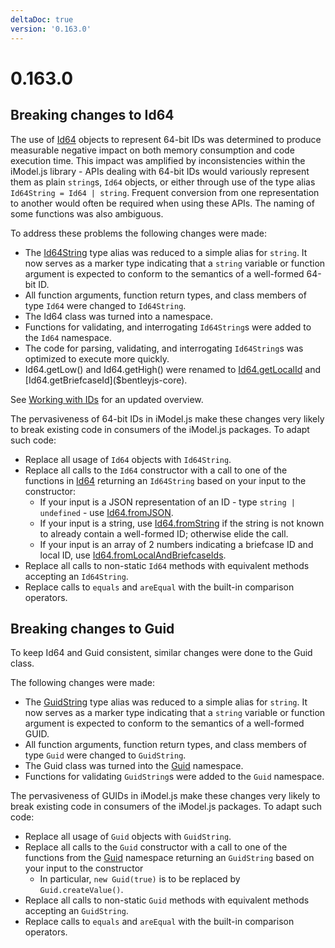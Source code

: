 ```yaml
---
deltaDoc: true
version: '0.163.0'
---
```



# 0.163.0

## Breaking changes to Id64

The use of [Id64]($bentleyjs-core) objects to represent 64-bit IDs was determined to produce measurable negative impact on both memory consumption and code execution time. This impact was amplified by inconsistencies within the iModel.js library - APIs dealing with 64-bit IDs would variously represent them as plain `string`s, `Id64` objects, or either through use of the type alias `Id64String = Id64 | string`. Frequent conversion from one representation to another would often be required when using these APIs. The naming of some functions was also ambiguous.

To address these problems the following changes were made:

* The [Id64String]($bentleyjs-core) type alias was reduced to a simple alias for `string`. It now serves as a marker type indicating that a `string` variable or function argument is expected to conform to the semantics of a well-formed 64-bit ID.
* All function arguments, function return types, and class members of type `Id64` were changed to `Id64String`.
* The Id64 class was turned into a namespace.
* Functions for validating, and interrogating `Id64String`s were added to the `Id64` namespace.
* The code for parsing, validating, and interrogating `Id64String`s was optimized to execute more quickly.
* Id64.getLow() and Id64.getHigh() were renamed to [Id64.getLocalId]($bentleyjs-core) and [Id64.getBriefcaseId]($bentleyjs-core).

See [Working with IDs](../learning/common/Id64.md) for an updated overview.

The pervasiveness of 64-bit IDs in iModel.js make these changes very likely to break existing code in consumers of the iModel.js packages. To adapt such code:

* Replace all usage of `Id64` objects with `Id64String`.
* Replace all calls to the `Id64` constructor with a call to one of the functions in [Id64]($bentleyjs-core) returning an `Id64String` based on your input to the constructor:
  * If your input is a JSON representation of an ID - type `string | undefined` - use [Id64.fromJSON]($bentleyjs-core).
  * If your input is a string, use [Id64.fromString]($bentleyjs-core) if the string is not known to already contain a well-formed ID; otherwise elide the call.
  * If your input is an array of 2 numbers indicating a briefcase ID and local ID, use [Id64.fromLocalAndBriefcaseIds]($bentleyjs-core).
* Replace all calls to non-static `Id64` methods with equivalent methods accepting an `Id64String`.
* Replace calls to `equals` and `areEqual` with the built-in comparison operators.

## Breaking changes to Guid

To keep Id64 and Guid consistent, similar changes were done to the Guid class.

The following changes were made:

* The [GuidString]($bentleyjs-core) type alias was reduced to a simple alias for `string`. It now serves as a marker type indicating that a `string` variable or function argument is expected to conform to the semantics of a well-formed GUID.
* All function arguments, function return types, and class members of type `Guid` were changed to `GuidString`.
* The Guid class was turned into the [Guid]($bentleyjs-core) namespace.
* Functions for validating `GuidString`s were added to the `Guid` namespace.

The pervasiveness of GUIDs in iModel.js make these changes very likely to break existing code in consumers of the iModel.js packages. To adapt such code:

* Replace all usage of `Guid` objects with `GuidString`.
* Replace all calls to the `Guid` constructor with a call to one of the functions from the [Guid]($bentleyjs-core) namespace returning an `GuidString` based on your input to the constructor
  * In particular, `new Guid(true)` is to be replaced by `Guid.createValue()`.
* Replace all calls to non-static `Guid` methods with equivalent methods accepting an `GuidString`.
* Replace calls to `equals` and `areEqual` with the built-in comparison operators.

